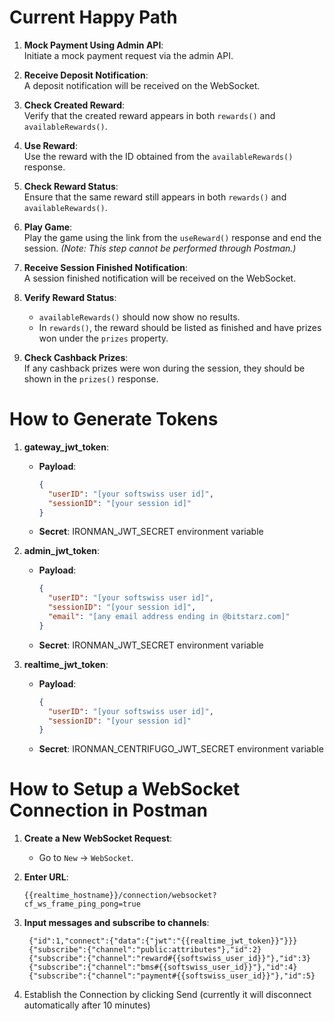 # Current Happy Path

1. **Mock Payment Using Admin API**:  
   Initiate a mock payment request via the admin API.

2. **Receive Deposit Notification**:  
   A deposit notification will be received on the WebSocket.

3. **Check Created Reward**:  
   Verify that the created reward appears in both `rewards()` and `availableRewards()`.

4. **Use Reward**:  
   Use the reward with the ID obtained from the `availableRewards()` response.

5. **Check Reward Status**:  
   Ensure that the same reward still appears in both `rewards()` and `availableRewards()`.

6. **Play Game**:  
   Play the game using the link from the `useReward()` response and end the session. *(Note: This step cannot be performed through Postman.)*

7. **Receive Session Finished Notification**:  
   A session finished notification will be received on the WebSocket.

8. **Verify Reward Status**:  
   - `availableRewards()` should now show no results.
   - In `rewards()`, the reward should be listed as finished and have prizes won under the `prizes` property.

9. **Check Cashback Prizes**:  
   If any cashback prizes were won during the session, they should be shown in the `prizes()` response.

# How to Generate Tokens

1. **gateway_jwt_token**:
   - **Payload**:
     ```json
     {
       "userID": "[your softswiss user id]",
       "sessionID": "[your session id]"
     }
     ```
   - **Secret**: IRONMAN_JWT_SECRET environment variable

2. **admin_jwt_token**:
   - **Payload**:
     ```json
     {
       "userID": "[your softswiss user id]",
       "sessionID": "[your session id]",
       "email": "[any email address ending in @bitstarz.com]"
     }
     ```
   - **Secret**: IRONMAN_JWT_SECRET environment variable

3. **realtime_jwt_token**:
   - **Payload**:
     ```json
     {
       "userID": "[your softswiss user id]",
       "sessionID": "[your session id]"
     }
     ```
   - **Secret**: IRONMAN_CENTRIFUGO_JWT_SECRET environment variable

# How to Setup a WebSocket Connection in Postman

1. **Create a New WebSocket Request**:
   - Go to `New` -> `WebSocket`.

2. **Enter URL**:
   ```plaintext
   {{realtime_hostname}}/connection/websocket?cf_ws_frame_ping_pong=true

3. **Input messages and subscribe to channels**:
   ```plaintext
    {"id":1,"connect":{"data":{"jwt":"{{realtime_jwt_token}}"}}}
    {"subscribe":{"channel":"public:attributes"},"id":2}
    {"subscribe":{"channel":"reward#{{softswiss_user_id}}"},"id":3}
    {"subscribe":{"channel":"bms#{{softswiss_user_id}}"},"id":4}
    {"subscribe":{"channel":"payment#{{softswiss_user_id}}"},"id":5}
   
4. Establish the Connection by clicking Send (currently it will disconnect automatically after 10 minutes)
   
  
